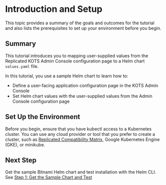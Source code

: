 # Introduction and Setup

This topic provides a summary of the goals and outcomes for the tutorial and also lists the prerequisites to set up your environment before you begin.

## Summary

This tutorial introduces you to mapping user-supplied values from the Replicated KOTS Admin Console configuration page to a Helm chart `values.yaml` file.

In this tutorial, you use a sample Helm chart to learn how to:

* Define a user-facing application configuration page in the KOTS Admin Console
* Set Helm chart values with the user-supplied values from the Admin Console configuration page

## Set Up the Environment

Before you begin, ensure that you have kubectl access to a Kubernetes cluster. You can use any cloud provider or tool that you prefer to create a cluster, such as [Replicated Compatibility Matrix](/vendor/testing-how-to), Google Kubernetes Engine (GKE), or minikube.

## Next Step

Get the sample Bitnami Helm chart and test installation with the Helm CLI. See [Step 1: Get the Sample Chart and Test](/vendor/tutorial-config-get-chart)